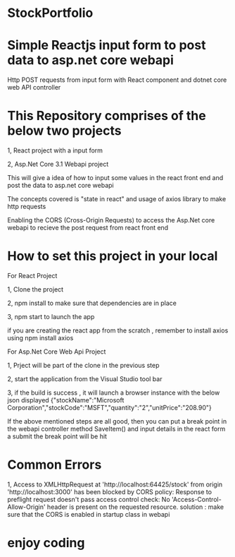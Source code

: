 # StockPortfolio
# Simple Reactjs input form to post data to asp.net core webapi

Http POST requests from input form with React component and dotnet core web API controller

# This Repository comprises of the below two projects 

1,  React project with a input form

2, Asp.Net Core 3.1 Webapi project


This will give a idea of how to input some values in the react front end and post the data to asp.net core webapi

The concepts covered is  "state in react" and usage of  axios library to make http requests

Enabling the CORS (Cross-Origin Requests) to access the Asp.Net core webapi to recieve the post request from react front end 


# How to set this project in your local 

For React Project 

1, Clone the project

2, npm install to make sure that dependencies are in place

3, npm start  to launch the app

if you are creating  the react app from the scratch , remember to install axios using npm install axios

For Asp.Net Core Web Api Project 

1, Prject will be part of the clone in the previous step

2, start the application from the Visual Studio tool bar 

3, if the build is success , it will launch a browser instance with the below json displayed 
{"stockName":"Microsoft Corporation","stockCode":"MSFT","quantity":"2","unitPrice":"208.90"}


 If the above mentioned steps are all good, then you can put a break point in the webapi controller method SaveItem() and input details in the react form a submit 
the break point will be hit


# Common Errors

1, Access to XMLHttpRequest at 'http://localhost:64425/stock' from origin 'http://localhost:3000' has been blocked by CORS policy:
 Response to preflight request doesn't pass access control check: No 'Access-Control-Allow-Origin' header is present on the requested resource.
 solution :
 make sure that the CORS is enabled in startup class in webapi
 

# enjoy coding 




